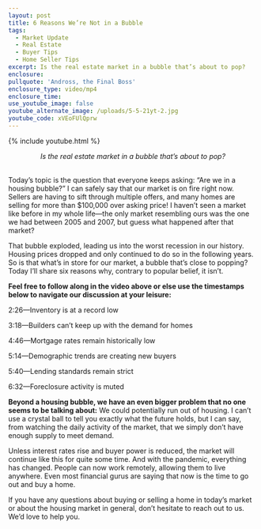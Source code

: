 ```yaml
---
layout: post
title: 6 Reasons We’re Not in a Bubble
tags:
  - Market Update
  - Real Estate
  - Buyer Tips
  - Home Seller Tips
excerpt: Is the real estate market in a bubble that’s about to pop?
enclosure:
pullquote: 'Andross, the Final Boss'
enclosure_type: video/mp4
enclosure_time:
use_youtube_image: false
youtube_alternate_image: /uploads/5-5-21yt-2.jpg
youtube_code: xVEoFUlQprw
---
```

{% include youtube.html %}

<center><em>Is the real estate market in a bubble that&rsquo;s about to pop?</em></center>

<center>&nbsp;</center>

Today’s topic is the question that everyone keeps asking: “Are we in a housing bubble?” I can safely say that our market is on fire right now. Sellers are having to sift through multiple offers, and many homes are selling for more than $100,000 over asking price\! I haven’t seen a market like before in my whole life—the only market resembling ours was the one we had between 2005 and 2007, but guess what happened after that market?&nbsp;

That bubble exploded, leading us into the worst recession in our history. Housing prices dropped and only continued to do so in the following years. So is that what’s in store for our market, a bubble that’s close to popping? Today I’ll share six reasons why, contrary to popular belief, it isn’t.

**Feel free to follow along in the video above or else use the timestamps below to navigate our discussion at your leisure:**

2:26—Inventory is at a record low

3:18—Builders can’t keep up with the demand for homes

4:46—Mortgage rates remain historically low

5:14—Demographic trends are creating new buyers

5:40—Lending standards remain strict

6:32—Foreclosure activity is muted

**Beyond a housing bubble, we have an even bigger problem that no one seems to be talking about:**&nbsp;We could potentially run out of housing. I can’t use a crystal ball to tell you exactly what the future holds, but I can say, from watching the daily activity of the market, that we simply don’t have enough supply to meet demand.&nbsp;

Unless interest rates rise and buyer power is reduced, the market will continue like this for quite some time. And with the pandemic, everything has changed. People can now work remotely, allowing them to live anywhere. Even most financial gurus are saying that now is the time to go out and buy a home.

If you have any questions about buying or selling a home in today’s market or about the housing market in general, don’t hesitate to reach out to us. We’d love to help you.
